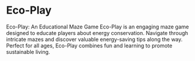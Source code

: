 # Eco-Play
Eco-Play: An Educational Maze Game Eco-Play is an engaging maze game designed to educate players about energy conservation. Navigate through intricate mazes and discover valuable energy-saving tips along the way. Perfect for all ages, Eco-Play combines fun and learning to promote sustainable living.
